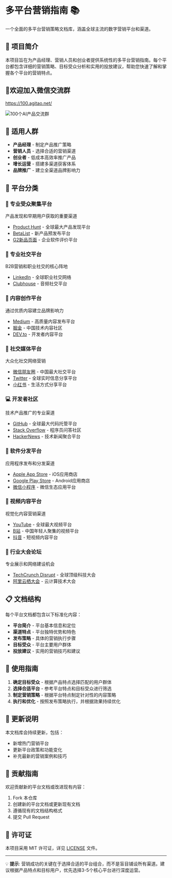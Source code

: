 # 多平台营销指南 📚

一个全面的多平台营销策略文档库，涵盖全球主流的数字营销平台和渠道。

## 📖 项目简介

本项目旨在为产品经理、营销人员和创业者提供系统性的多平台营销指南。每个平台都包含详细的营销策略、目标受众分析和实用的投放建议，帮助您快速了解和掌握各个平台的营销特点。

## 👀欢迎加入微信交流群
https://100.agitao.net/

![100个AI产品交流群](https://github.com/user-attachments/assets/c92c830c-5422-464d-a516-c86656a15188)

## 🎯 适用人群

- **产品经理** - 制定产品推广策略
- **营销人员** - 选择合适的营销渠道
- **创业者** - 低成本高效率推广产品
- **增长运营** - 搭建多渠道获客体系
- **品牌推广** - 建立全渠道品牌影响力

## 📂 平台分类

### 🔬 专业受众聚集平台
产品发现和早期用户获取的重要渠道
- [Product Hunt](./专业受众聚集平台/Product%20Hunt/) - 全球最大产品发现平台
- [BetaList](./专业受众聚集平台/BetaList/) - 新产品预发布平台
- [G2新品页面](./专业受众聚集平台/G2新品页面/) - 企业软件评价平台

### 💼 专业社交平台
B2B营销和职业社交的核心阵地
- [LinkedIn](./专业社交平台/LinkedIn/) - 全球职业社交网络
- [Clubhouse](./专业社交平台/Clubhouse/) - 音频社交平台

### 📝 内容创作平台
通过优质内容建立品牌影响力
- [Medium](./内容创作平台/Medium/) - 高质量内容发布平台
- [掘金](./内容创作平台/) - 中国技术内容社区
- [DEV.to](./内容创作平台/DEV.to文章/) - 开发者内容平台

### 👥 社交媒体平台
大众化社交网络营销
- [微信朋友圈](./社交媒体平台/微信朋友圈/) - 中国最大社交平台
- [Twitter](./社交媒体平台/Twitter/) - 全球实时信息分享平台
- [小红书](./社交媒体平台/小红书/) - 生活方式分享平台

### 💻 开发者社区
技术产品推广的专业渠道
- [GitHub](./开发者社区/GitHub%20Releases/) - 全球最大代码托管平台
- [Stack Overflow](./开发者社区/) - 程序员问答社区
- [HackerNews](./开发者社区/HackerNews/) - 技术新闻聚合平台

### 📱 软件分发平台
应用程序发布和分发渠道
- [Apple App Store](./软件分发平台/Apple%20App%20Store全球/) - iOS应用商店
- [Google Play Store](./软件分发平台/Google%20Play%20Store/) - Android应用商店
- [微信小程序](./软件分发平台/微信小程序/) - 微信生态应用平台

### 🎥 视频内容平台
视觉化内容营销渠道
- [YouTube](./视频内容平台/YouTube/) - 全球最大视频平台
- [B站](./视频内容平台/B站视频/) - 中国年轻人聚集的视频平台
- [抖音](./视频内容平台/抖音TikTok/) - 短视频内容平台

### 🏢 行业大会论坛
专业展示和网络建设机会
- [TechCrunch Disrupt](./行业大会论坛/TechCrunch%20Disrupt%20Launch/) - 全球顶级科技大会
- [阿里云栖大会](./行业大会论坛/阿里云栖大会/) - 云计算技术大会

## 📋 文档结构

每个平台文档都包含以下标准化内容：

- **平台简介** - 平台基本信息和定位
- **渠道特点** - 平台独特优势和特色
- **发布策略** - 具体的营销执行步骤
- **目标受众** - 平台主要用户群体
- **投放建议** - 实用的营销技巧和建议

## 🚀 使用指南

1. **确定目标受众** - 根据产品特点选择匹配的用户群体
2. **选择合适平台** - 参考平台特点和目标受众进行筛选
3. **制定营销策略** - 根据平台特点制定针对性的内容策略
4. **执行和优化** - 按照发布策略执行，并根据效果持续优化

## 🔄 更新说明

本文档库会持续更新，包括：
- 新增热门营销平台
- 更新平台政策和功能变化
- 补充最新的营销案例和技巧

## 🤝 贡献指南

欢迎贡献新的平台文档或改进现有内容：
1. Fork 本仓库
2. 创建新的平台文档或更新现有文档
3. 遵循现有的文档结构格式
4. 提交 Pull Request

## 📄 许可证

本项目采用 MIT 许可证，详见 [LICENSE](LICENSE) 文件。

---

💡 **提示**: 营销成功的关键在于选择合适的平台组合，而不是盲目铺设所有渠道。建议根据产品特点和目标用户，优先选择3-5个核心平台进行深度运营。
